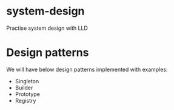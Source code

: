 # system-design
Practise system design with LLD
# Design patterns
We will have below design patterns implemented with examples: 
- Singleton
- Builder
- Prototype
- Registry
